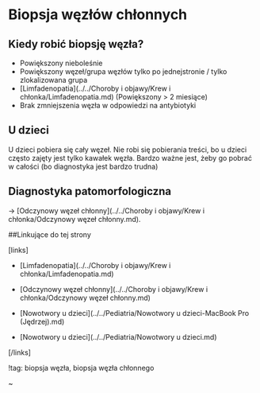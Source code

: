 # Biopsja węzłów chłonnych



## Kiedy robić biopsję węzła?

- Powiększony nieboleśnie
- Powiększony węzeł/grupa węzłów tylko po jednejstronie / tylko zlokalizowana grupa
- [Limfadenopatia](../../Choroby i objawy/Krew i chłonka/Limfadenopatia.md) (Powiększony > 2 miesiące)
- Brak zmniejszenia węzła w odpowiedzi na antybiotyki





## U dzieci

U dzieci pobiera się cały węzeł. Nie robi się pobierania treści, bo u dzieci często zajęty jest tylko kawałek węzła. Bardzo ważne jest, żeby go pobrać w całości (bo diagnostyka jest bardzo trudna)



## Diagnostyka patomorfologiczna

→ [Odczynowy węzeł chłonny](../../Choroby i objawy/Krew i chłonka/Odczynowy węzeł chłonny.md).



##Linkujące do tej strony

[links]

- [Limfadenopatia](../../Choroby i objawy/Krew i chłonka/Limfadenopatia.md)

- [Odczynowy węzeł chłonny](../../Choroby i objawy/Krew i chłonka/Odczynowy węzeł chłonny.md)

- [Nowotwory u dzieci](../../Pediatria/Nowotwory u dzieci-MacBook Pro (Jędrzej).md)

- [Nowotwory u dzieci](../../Pediatria/Nowotwory u dzieci.md)


[/links]

!tag: biopsja węzła, biopsja węzła chłonnego

~

